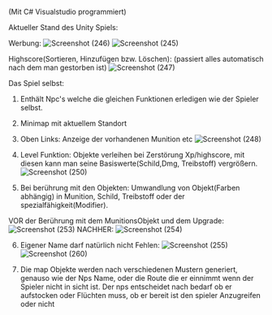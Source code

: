 (Mit C# Visualstudio programmiert)

Aktueller Stand des Unity Spiels:

Werbung:
![Screenshot (246)](https://user-images.githubusercontent.com/50133435/171042733-f04a8301-7a6e-4b95-9feb-894cc9193584.png)
![Screenshot (245)](https://user-images.githubusercontent.com/50133435/171043037-6e8684fd-9678-4dd1-9f26-6898627276f5.png)



Highscore(Sortieren, Hinzufügen bzw. Löschen):
(passiert alles automatisch nach dem man gestorben ist)
![Screenshot (247)](https://user-images.githubusercontent.com/50133435/171044220-140a031e-cbdb-45fc-8e84-3036ba2bbbc6.png)


Das Spiel selbst:
1. Enthält Npc's welche die gleichen Funktionen erledigen wie der Spieler selbst.
2. Minimap mit aktuellem Standort
3. Oben Links: Anzeige der vorhandenen Munition etc
![Screenshot (248)](https://user-images.githubusercontent.com/50133435/171045332-5c9c4ffe-bc8a-4806-9057-c6f6d059a332.png)

4. Level Funktion: Objekte verleihen bei Zerstörung Xp/highscore, mit diesen kann man seine Basiswerte(Schild,Dmg, Treibstoff) vergrößern. 
![Screenshot (250)](https://user-images.githubusercontent.com/50133435/171047819-8e98552c-0212-43e2-98ec-f90ff7b6b6a8.png)


5. Bei berührung mit den Objekten: Umwandlung von Objekt(Farben abhängig) in Munition, Schild, Treibstoff oder der spezialfähigkeit(Modifier).

VOR der Berührung mit dem MunitionsObjekt und dem Upgrade:
![Screenshot (253)](https://user-images.githubusercontent.com/50133435/171048685-1f932772-a78b-47bc-8ac5-daeccf2f7154.png)
NACHHER:
![Screenshot (254)](https://user-images.githubusercontent.com/50133435/171048762-3d673422-6132-4d35-8146-c6ddd00fbb43.png)

6. Eigener Name darf natürlich nicht Fehlen:
![Screenshot (255)](https://user-images.githubusercontent.com/50133435/171049738-c180c2df-ea02-410d-9d50-5ae2eadeba92.png)
![Screenshot (260)](https://user-images.githubusercontent.com/50133435/171050500-f73f1244-6dea-4988-858d-0d160523e96e.png)

7. Die map Objekte werden nach verschiedenen Mustern generiert, genauso wie der Nps Name, oder die Route die er einnimmt wenn der Spieler nicht in sicht ist. Der nps entscheidet nach bedarf ob er aufstocken oder Flüchten muss, ob er bereit ist den spieler Anzugreifen oder nicht
